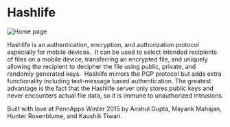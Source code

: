 # Hashlife

![Home page](https://github.com/mayankmahajan24/Hashlife/blob/master/public/images/site.png)

Hashlife is an authentication, encryption, and authorization protocol especially for mobile devices.  It can be used to select intended recipients of files on a mobile device, transferring an encrypted file, and uniquely allowing the recipient to decipher the file using public, private, and randomly generated keys.  Hashlife mirrors the PGP protocol but adds extra functionality including text-message based authentication. The greatest advantage is the fact that the Hashlife server only stores public keys and never encounters actual file data, so it is immune to unauthorized intrusions.

Built with love at PennApps Winter 2015 by Anshul Gupta, Mayank Mahajan, Hunter Rosenblume, and Kaushik Tiwari.
